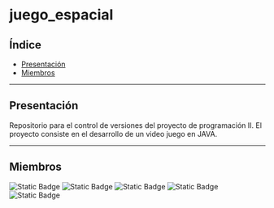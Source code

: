 # juego_espacial

## Índice

- [Presentación](#Presentación)
- [Miembros](#Miembros)  

- - -

## Presentación
Repositorio para el control de versiones del proyecto de programación II. El proyecto consiste en el desarrollo de un video juego en JAVA. 

- - -

## Miembros
![Static Badge](https://img.shields.io/badge/Jose%20Antonio%20Rodriguez%20Maldonado--blue?style=for-the-badge&link=https://github.com/rodriguezmldo)
![Static Badge](https://img.shields.io/badge/Francisco%20%20Aparicio%20Martinez--blue?style=for-the-badge&link=https://github.com/naidu3736) 
![Static Badge](https://img.shields.io/badge/Jose%20Luis%20Santiago%20Ibanez--blue?style=for-the-badge&link=https://github.com/Jolu-Santii) 
![Static Badge](https://img.shields.io/badge/Uriel%20Alfonso%20Tapia%20Pala--blue?style=for-the-badge&link=https://github.com/tapia-uwu)
![Static Badge](https://img.shields.io/badge/Jorge%20Vergara%20Mora%20--blue?style=for-the-badge&link=https://github.com/JLVM17)

